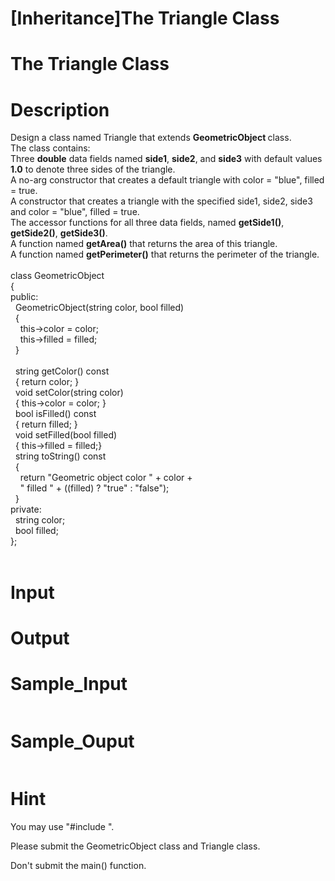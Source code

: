 # [Inheritance]The Triangle Class

# The Triangle Class

# Description
<p>Design a class named Triangle that extends <strong>GeometricObject </strong>class.<br />
The class contains:<br />
Three <strong>double</strong> data fields named <strong>side1</strong>, <strong>side2</strong>, and <strong>side3</strong> with default values <strong>1.0</strong> to denote three sides of the triangle.<br />
A no-arg constructor that creates a default triangle with color = &quot;blue&quot;, filled = true.<br />
A constructor that creates a triangle with the specified side1, side2, side3 and color = &quot;blue&quot;, filled = true.<br />
The accessor functions for all three data fields, named <strong>getSide1()</strong>, <strong>getSide2()</strong>, <strong>getSide3()</strong>.<br />
A function named <strong>getArea()</strong> that returns the area of this triangle.<br />
A function named <strong>getPerimeter()</strong> that returns the perimeter of the triangle.<br />
<br />
class GeometricObject<br />
{<br />
public:<br />
&nbsp; GeometricObject(string color, bool filled)<br />
&nbsp; {<br />
&nbsp;&nbsp;&nbsp; this-&gt;color = color;<br />
&nbsp;&nbsp;&nbsp; this-&gt;filled = filled;<br />
&nbsp; }<br />
&nbsp; <br />
&nbsp; string getColor() const<br />
&nbsp; { return color; }<br />
&nbsp; void setColor(string color)<br />
&nbsp; { this-&gt;color = color; }<br />
&nbsp; bool isFilled() const<br />
&nbsp; { return filled; }<br />
&nbsp; void setFilled(bool filled)<br />
&nbsp; { this-&gt;filled = filled;}<br />
&nbsp; string toString() const<br />
&nbsp; {<br />
&nbsp;&nbsp;&nbsp; return &quot;Geometric object color &quot; + color +<br />
&nbsp;&nbsp;&nbsp; &quot; filled &quot; + ((filled) ? &quot;true&quot; : &quot;false&quot;);<br />
&nbsp; }<br />
private:<br />
&nbsp; string color;<br />
&nbsp; bool filled;<br />
};<br />
&nbsp;</p>

# Input


# Output


# Sample_Input
```

```

# Sample_Ouput
```

```

# Hint
<p>You may use "#include <cmath>".</p>
<p>Please submit the GeometricObject class and Triangle class.</p>
<p>Don't submit the main() function.</p>

